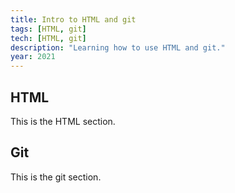 ```yaml
---
title: Intro to HTML and git
tags: [HTML, git]
tech: [HTML, git]
description: "Learning how to use HTML and git."
year: 2021
---
```


## HTML

This is the HTML section.

## Git

This is the git section.
